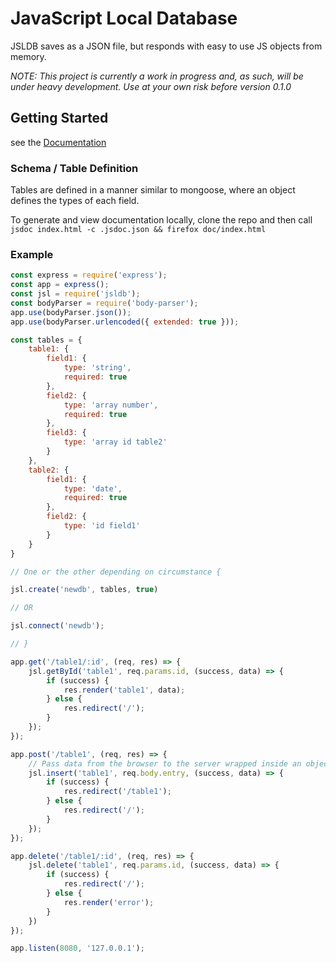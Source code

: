 # JavaScript Local Database

JSLDB saves as a JSON file, but responds with easy to use JS objects from memory.

*NOTE: This project is currently a work in progress and, as such, will be under heavy development. Use at your own risk before version 0.1.0*

## Getting Started

see the [Documentation](https://jechasteen.github.io/jsldb)

### Schema / Table Definition

Tables are defined in a manner similar to mongoose, where an object defines the types of each field.

To generate and view documentation locally, clone the repo and then call `jsdoc index.html -c .jsdoc.json && firefox doc/index.html`

### Example

```javascript
const express = require('express');
const app = express();
const jsl = require('jsldb');
const bodyParser = require('body-parser');
app.use(bodyParser.json());
app.use(bodyParser.urlencoded({ extended: true }));

const tables = {
    table1: {
        field1: {
            type: 'string',
            required: true
        },
        field2: {
            type: 'array number',
            required: true
        },
        field3: {
            type: 'array id table2'
        }
    },
    table2: {
        field1: {
            type: 'date',
            required: true
        },
        field2: {
            type: 'id field1'
        }
    }
}

// One or the other depending on circumstance {

jsl.create('newdb', tables, true)

// OR

jsl.connect('newdb');

// }

app.get('/table1/:id', (req, res) => {
    jsl.getById('table1', req.params.id, (success, data) => {
        if (success) {
            res.render('table1', data);
        } else {
            res.redirect('/');
        }
    });
});

app.post('/table1', (req, res) => {
    // Pass data from the browser to the server wrapped inside an object named entry attached to the request body
    jsl.insert('table1', req.body.entry, (success, data) => {
        if (success) {
            res.redirect('/table1');
        } else {
            res.redirect('/');
        }
    });
});

app.delete('/table1/:id', (req, res) => {
    jsl.delete('table1', req.params.id, (success, data) => {
        if (success) {
            res.redirect('/');
        } else {
            res.render('error');
        }
    })
});

app.listen(8080, '127.0.0.1');
```
